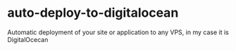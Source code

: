 # auto-deploy-to-digitalocean
Automatic deployment of your site or application to any VPS, in my case it is DigitalOcecan
